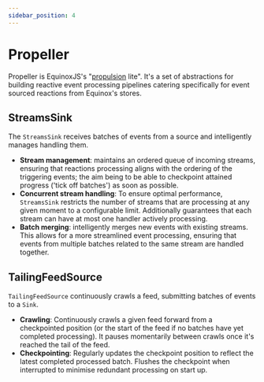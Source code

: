 ```yaml
---
sidebar_position: 4
---
```


# Propeller

Propeller is EquinoxJS's "[propulsion](https://github.com/jet/propulsion)
lite". It's a set of abstractions for building reactive event processing
pipelines catering specifically for event sourced reactions from Equinox's
stores.

## StreamsSink

The `StreamsSink` receives batches of events from a source and intelligently
manages handling them.

- **Stream management**: maintains an ordered queue of incoming streams,
  ensuring that reactions processing aligns with the ordering of the triggering
  events; the aim being to be able to checkpoint attained progress ('tick off
  batches') as soon as possible.
- **Concurrent stream handling**: To ensure optimal performance, `StreamsSink`
  restricts the number of streams that are processing at any given moment to a
  configurable limit. Additionally guarantees that each stream can have at most
  one handler actively processing.
- **Batch merging**: intelligently merges new events with existing streams.
  This allows for a more streamlined event processing, ensuring that events
  from multiple batches related to the same stream are handled together.

## TailingFeedSource

`TailingFeedSource` continuously crawls a feed, submitting batches of events to
a `Sink`.

- **Crawling**: Continuously crawls a given feed forward from a checkpointed
  position (or the start of the feed if no batches have yet completed
  processing). It pauses momentarily between crawls once it's reached the tail
  of the feed.
- **Checkpointing**: Regularly updates the checkpoint position to reflect the
  latest completed processed batch. Flushes the checkpoint when interrupted to
  minimise redundant processing on start up.
